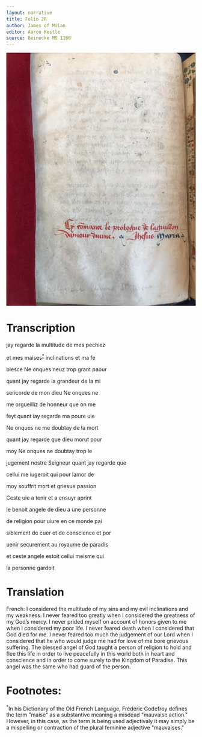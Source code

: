 ```yaml
---
layout: narrative
title: Folio 2R
author: James of Milan
editor: Aaron Kestle
source: Beinecke MS 1166
---
```


![Beinecke MS 1166 Folio 2R](https://raw.githubusercontent.com/oldfrenchtexts/L-aiguillon-d-amour-divine/master/assets/2V.jpg)

# Transcription

jay regarde la multitude de mes pechiez 

et mes maises<sup><a href="#fn1" id="ref1">\*</a></sup> inclinations et ma fe 

blesce Ne onques neuz trop grant paour 

quant jay regarde la grandeur de la mi 

sericorde de mon dieu Ne onques ne 

me orgueilliz de honneur que on me 

feyt quant iay regarde ma poure uie 

Ne onques ne me doubtay de la mort 

quant jay regarde que dieu morut pour 

moy Ne onques ne doubtay trop le 

jugement nostre Seigneur quant jay regarde que 

cellui me iugeroit qui pour lamor de 

moy souffrit mort et griesue passion 

Ceste uie a tenir et a ensuyr aprint 

le benoit angele de dieu a une personne 

de religion pour uiure en ce monde pai 

siblement de cuer et de conscience et por 

uenir securement au royaume de paradis 

et ceste angele estoit cellui meisme qui 

la personne gardoit

# Translation

French: I considered the multitude of my sins and my evil inclinations and my weakness. I never feared too greatly when I considered the greatness of my God’s mercy. I never prided myself on account of honors given to me when I considered my poor life. I never feared death when I considered that God died for me. I never feared too much the judgement of our Lord when I considered that he who would judge me had for love of me bore grievous suffering. The blessed angel of God taught a person of religion to hold and flee this life in order to live peacefully in this world both in heart and conscience and in order to come surely to the Kingdom of Paradise. This angel was the same who had guard of the person.

# Footnotes:

<sup id="fn1">*</sup>In his Dictionary of the Old French Language, Frédéric Godefroy defines the term "maise" as a substantive meaning a misdead "mauvaise action." However, in this case, as the term is being used adjectivaly it may simply be a mispelling or contraction of the plural feminine adjective "mauvaises." 
